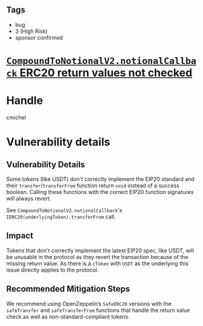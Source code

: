 ## Tags

- bug
- 3 (High Risk)
- sponsor confirmed

# [`CompoundToNotionalV2.notionalCallback` ERC20 return values not checked](https://github.com/code-423n4/2021-08-notional-findings/issues/68) 

# Handle

cmichel


# Vulnerability details

## Vulnerability Details
Some tokens (like USDT) don't correctly implement the EIP20 standard and their `transfer`/`transferFrom` function return `void` instead of a success boolean. Calling these functions with the correct EIP20 function signatures will always revert.

See `CompoundToNotionalV2.notionalCallback`'s `IERC20(underlyingToken).transferFrom` call.

## Impact
Tokens that don't correctly implement the latest EIP20 spec, like USDT, will be unusable in the protocol as they revert the transaction because of the missing return value.
As there is a `cToken` with `USDT` as the underlying this issue directly applies to the protocol.

## Recommended Mitigation Steps
We recommend using OpenZeppelin’s `SafeERC20` versions with the `safeTransfer` and `safeTransferFrom` functions that handle the return value check as well as non-standard-compliant tokens.



